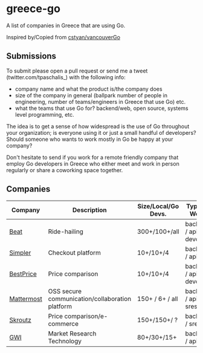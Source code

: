 # greece-go
A list of companies in Greece that are using Go.

Inspired by/Copied from [cstyan/vancouverGo](https://github.com/cstyan/vancouverGo/)


## Submissions

To submit please open a pull request or send me a tweet (twitter.com/tpaschalis_) with the following info:

- company name and what the product is/the company does
- size of the company in general (ballpark number of people in engineering, number of teams/engineers in Greece that use Go) etc.
- what the teams that use Go for? backend/web, open source, systems level programming, etc.

The idea is to get a sense of how widespread is the use of Go throughout your organization; is everyone using it or just a 
small handful of developers? Should someone who wants to work mostly in Go be happy at your company?

Don't hesitate to send if you work for a remote friendly company that employ Go developers in Greece who either meet and work in person regularly or share a coworking space together.

## Companies

| Company      | Description | Size/Local/Go Devs. | Type of Work |
| ------------ | ----------- | ------------------- | ------------ |
| [Beat](https://thebeat.co/gr/) | Ride-hailing | 300+/100+/all | backend / apis / devops |
| [Simpler](https://www.simpler.so/) | Checkout platform | 10+/10+/4 | backend / apis |
| [BestPrice](https://www.bestprice.gr/) | Price comparison | 10+/10+/4 | backend / apis / devops |
| [Mattermost](https://www.mattermost.com/) | OSS secure communication/collaboration platform | 150+ / 6+ / all | backend / apis / sres |
| [Skroutz](https://www.skroutz.gr/) | Price comparison/e-commerce | 150+/150+/ ? | backend / sre |
| [GWI](https://www.gwi.com/) | Market Research Technology | 80+/30+/15+ | backend / apis |
